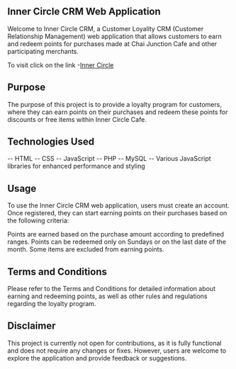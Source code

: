 ## Inner Circle CRM Web Application

Welcome to Inner Circle CRM, a Customer Loyality CRM (Customer Relationship Management) web application that allows customers to earn and redeem points for purchases made at Chai Junction Cafe and other participating merchants.

To visit click on the link -[Inner Circle](https://chaijunctioncafe.000webhostapp.com)

## Purpose

The purpose of this project is to provide a loyalty program for customers, where they can earn points on their purchases and redeem these points for discounts or free items within Inner Circle Cafe.

## Technologies Used
-- HTML
-- CSS
-- JavaScript
-- PHP
-- MySQL
-- Various JavaScript libraries for enhanced performance and styling

## Usage
To use the Inner Circle CRM web application, users must create an account. Once registered, they can start earning points on their purchases based on the following criteria:

Points are earned based on the purchase amount according to predefined ranges.
Points can be redeemed only on Sundays or on the last date of the month.
Some items are excluded from earning points.

## Terms and Conditions
Please refer to the Terms and Conditions for detailed information about earning and redeeming points, as well as other rules and regulations regarding the loyalty program.

## Disclaimer
This project is currently not open for contributions, as it is fully functional and does not require any changes or fixes. However, users are welcome to explore the application and provide feedback or suggestions.
